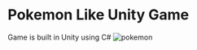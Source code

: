 # Pokemon Like Unity Game 

Game is built in Unity using C#
![pokemon](https://user-images.githubusercontent.com/67083470/162599937-6356559e-912f-4ba1-9e7a-f1afcbdfd68e.png)
